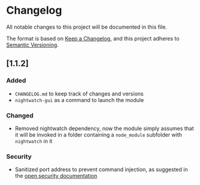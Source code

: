# Changelog

All notable changes to this project will be documented in this file.

The format is based on [Keep a Changelog](https://keepachangelog.com/en/1.0.0/),
and this project adheres to [Semantic Versioning](https://semver.org/spec/v2.0.0.html).

## [1.1.2]

### Added

- `CHANGELOG.md` to keep track of changes and versions
- `nightwatch-gui` as a command to launch the module

### Changed

- Removed nightwatch dependency, now the module simply assumes that it will be invoked in a folder containing a `node_module` subfolder with `nightwatch` in it

### Security

- Sanitized port address to prevent command injection, as suggested in the [open security documentation](https://www.npmjs.com/advisories/663)